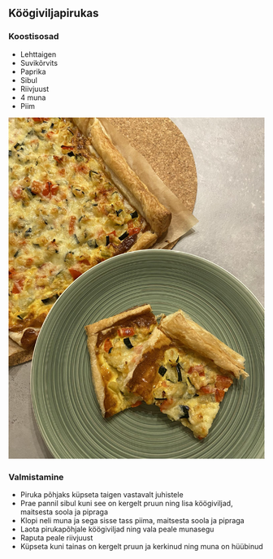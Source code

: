 ## Köögiviljapirukas

### Koostisosad 
- Lehttaigen 
- Suvikõrvits
- Paprika
- Sibul
- Riivjuust
- 4 muna 
- Piim 

![Alt text](/pildid/K%C3%B6%C3%B6giviljapirukas.jpeg)

### Valmistamine
- Piruka põhjaks küpseta taigen vastavalt juhistele
- Prae pannil sibul kuni see on kergelt pruun ning lisa köögiviljad, maitsesta soola ja pipraga
- Klopi neli muna ja sega sisse tass piima, maitsesta soola ja pipraga
- Laota pirukapõhjale köögiviljad ning vala peale munasegu
- Raputa peale riivjuust
- Küpseta kuni tainas on kergelt pruun ja kerkinud ning muna on hüübinud



